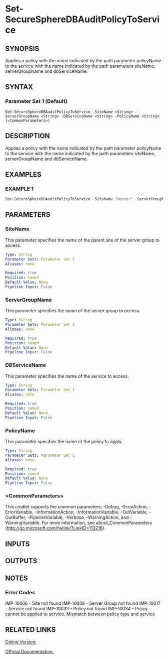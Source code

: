 ﻿# Set-SecureSphereDBAuditPolicyToService

## SYNOPSIS
Applies a policy with the name indicated by the path parameter policyName to the service with the name indicated by the path parameters siteName, serverGroupName and dbServiceName.

## SYNTAX

### Parameter Set 1 (Default)
```
Set-SecureSphereDBAuditPolicyToService -SiteName <String> -ServerGroupName <String> -DBServiceName <String> -PolicyName <String> [<CommonParameters>]
```

## DESCRIPTION
Applies a policy with the name indicated by the path parameter policyName to the service with the name indicated by the path parameters siteName, serverGroupName and dbServiceName.

## EXAMPLES

### EXAMPLE 1

```powershell
Set-SecureSphereDBAuditPolicyToService -SiteName "Denver" -ServerGroupName "HR-Prod" -DBServiceName "Payroll-Oracle9" -PolicyName "PCI - Login"
```

## PARAMETERS

### SiteName
This parameter specifies the name of the parent site of the server group to access.

```yaml
Type: String
Parameter Sets: Parameter Set 1
Aliases: none

Required: true
Position: named
Default Value: None
Pipeline Input: False
```

### ServerGroupName
This parameter specifies the name of the server group to access.

```yaml
Type: String
Parameter Sets: Parameter Set 1
Aliases: none

Required: true
Position: named
Default Value: None
Pipeline Input: False
```

### DBServiceName
This parameter specifies the name of the service to access.

```yaml
Type: String
Parameter Sets: Parameter Set 1
Aliases: none

Required: true
Position: named
Default Value: None
Pipeline Input: False
```

### PolicyName
This parameter specifies the name of the policy to apply.

```yaml
Type: String
Parameter Sets: Parameter Set 1
Aliases: none

Required: true
Position: named
Default Value: None
Pipeline Input: False
```

### \<CommonParameters\>
This cmdlet supports the common parameters: -Debug, -ErrorAction, -ErrorVariable, -InformationAction, -InformationVariable, -OutVariable, -OutBuffer, -PipelineVariable, -Verbose, -WarningAction, and -WarningVariable. For more information, see about_CommonParameters (http://go.microsoft.com/fwlink/?LinkID=113216).

## INPUTS

## OUTPUTS

## NOTES

### Error Codes
IMP-10006 - Site not found
IMP-10008 - Server Group not found
IMP-10017 - Service not found
IMP-10033 - Policy not found
IMP-10034 - Policy cannot be applied to service. Mismatch between policy type and service

## RELATED LINKS

[Online Version:](https://github.com/akshinmustafayev/Documentation/MD)

[Official Documentation:](https://docs.imperva.com/bundle/v13.6-api-reference-guide/page/61672.htm)



